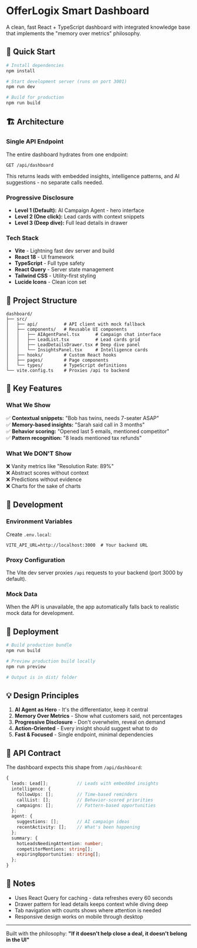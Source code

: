 # OfferLogix Smart Dashboard

A clean, fast React + TypeScript dashboard with integrated knowledge base that implements the "memory over metrics" philosophy.

## 🚀 Quick Start

```bash
# Install dependencies
npm install

# Start development server (runs on port 3001)
npm run dev

# Build for production
npm run build
```

## 🏗️ Architecture

### Single API Endpoint
The entire dashboard hydrates from one endpoint:
```
GET /api/dashboard
```

This returns leads with embedded insights, intelligence patterns, and AI suggestions - no separate calls needed.

### Progressive Disclosure
- **Level 1 (Default):** AI Campaign Agent - hero interface
- **Level 2 (One click):** Lead cards with context snippets
- **Level 3 (Deep dive):** Full lead details in drawer

### Tech Stack
- **Vite** - Lightning fast dev server and build
- **React 18** - UI framework
- **TypeScript** - Full type safety
- **React Query** - Server state management
- **Tailwind CSS** - Utility-first styling
- **Lucide Icons** - Clean icon set

## 📁 Project Structure

```
dashboard/
├── src/
│   ├── api/          # API client with mock fallback
│   ├── components/   # Reusable UI components
│   │   ├── AIAgentPanel.tsx      # Campaign chat interface
│   │   ├── LeadList.tsx          # Lead cards grid
│   │   ├── LeadDetailsDrawer.tsx # Deep dive panel
│   │   └── InsightsPanel.tsx     # Intelligence cards
│   ├── hooks/        # Custom React hooks
│   ├── pages/        # Page components
│   └── types/        # TypeScript definitions
└── vite.config.ts    # Proxies /api to backend
```

## 🎯 Key Features

### What We Show
✅ **Contextual snippets:** "Bob has twins, needs 7-seater ASAP"  
✅ **Memory-based insights:** "Sarah said call in 3 months"  
✅ **Behavior scoring:** "Opened last 5 emails, mentioned competitor"  
✅ **Pattern recognition:** "8 leads mentioned tax refunds"  

### What We DON'T Show
❌ Vanity metrics like "Resolution Rate: 89%"  
❌ Abstract scores without context  
❌ Predictions without evidence  
❌ Charts for the sake of charts  

## 🔧 Development

### Environment Variables
Create `.env.local`:
```env
VITE_API_URL=http://localhost:3000  # Your backend URL
```

### Proxy Configuration
The Vite dev server proxies `/api` requests to your backend (port 3000 by default).

### Mock Data
When the API is unavailable, the app automatically falls back to realistic mock data for development.

## 🚢 Deployment

```bash
# Build production bundle
npm run build

# Preview production build locally
npm run preview

# Output is in dist/ folder
```

## 💡 Design Principles

1. **AI Agent as Hero** - It's the differentiator, keep it central
2. **Memory Over Metrics** - Show what customers said, not percentages
3. **Progressive Disclosure** - Don't overwhelm, reveal on demand
4. **Action-Oriented** - Every insight should suggest what to do
5. **Fast & Focused** - Single endpoint, minimal dependencies

## 🔄 API Contract

The dashboard expects this shape from `/api/dashboard`:

```typescript
{
  leads: Lead[];           // Leads with embedded insights
  intelligence: {
    followUps: [];         // Time-based reminders
    callList: [];          // Behavior-scored priorities
    campaigns: [];         // Pattern-based opportunities
  };
  agent: {
    suggestions: [];       // AI campaign ideas
    recentActivity: [];    // What's been happening
  };
  summary: {
    hotLeadsNeedingAttention: number;
    competitorMentions: string[];
    expiringOpportunities: string[];
  };
}
```

## 📝 Notes

- Uses React Query for caching - data refreshes every 60 seconds
- Drawer pattern for lead details keeps context while diving deep
- Tab navigation with counts shows where attention is needed
- Responsive design works on mobile through desktop

---

Built with the philosophy: **"If it doesn't help close a deal, it doesn't belong in the UI"**